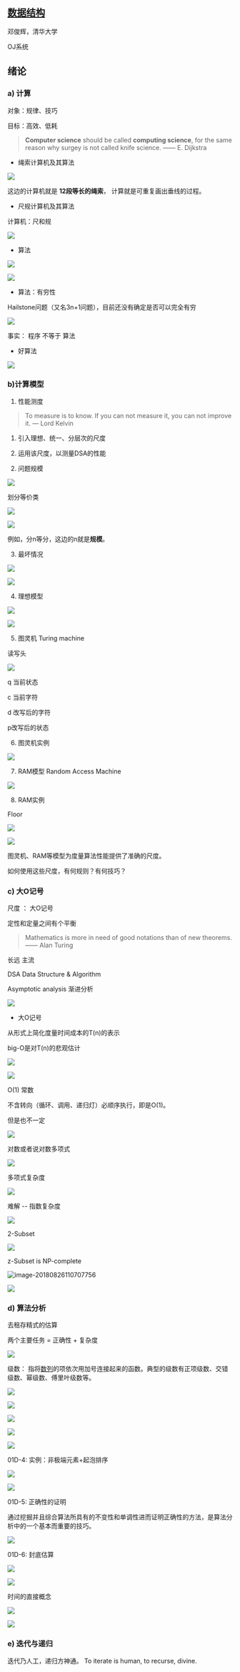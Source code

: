 [数据结构](http://www.xuetangx.com/courses/course-v1:TsinghuaX+30240184+sp/about)
--------------

邓俊辉，清华大学

OJ系统



## 绪论



### a) 计算

对象：规律、技巧

目标：高效、低耗



> **Computer science** should be called **computing science**, for the same reason why surgey is not called knife science.          —— E. Dijkstra



- 绳索计算机及其算法

![](https://ws3.sinaimg.cn/large/006tNc79gy1fld40xlwfij30m70be0te.jpg)

这边的计算机就是 **12段等长的绳索**， 计算就是可重复画出垂线的过程。



- 尺规计算机及其算法

计算机：尺和规

![](https://ws4.sinaimg.cn/large/006tNc79gy1fld48b2ah9j30lz0bv74w.jpg)





- 算法

![](https://ws2.sinaimg.cn/large/006tNc79gy1fld4fdbwvjj30mk05oq34.jpg)



![](https://ws3.sinaimg.cn/large/006tNc79gy1fld4fy8cfgj30mi0c1my5.jpg)



- 算法：有穷性

Hailstone问题（又名3n+1问题），目前还没有确定是否可以完全有穷

![](https://ws2.sinaimg.cn/large/006tNc79gy1flworegkosj31db0qqdif.jpg)



事实： 程序 不等于 算法

- 好算法

![](https://ws4.sinaimg.cn/large/006tNc79gy1flwoxc9zylj31dx0r9acm.jpg)



### b)计算模型

1. 性能测度

> To measure is to know. If you can not measure it, you can not improve it.   — Lord Kelvin

1) 引入理想、统一、分层次的尺度

2) 运用该尺度，以测量DSA的性能



2. 问题规模

![](https://ws1.sinaimg.cn/large/006tKfTcgy1flx12pvlk3j30i70b5dgb.jpg)

划分等价类

![](https://ws1.sinaimg.cn/large/006tKfTcgy1flx17h7vzpj30lb04yglv.jpg)





![](https://ws4.sinaimg.cn/large/006tKfTcgy1flx1ajksa7j30lr04t0sy.jpg)

例如，分n等分，这边的n就是**规模**。



3. 最坏情况

![](https://ws3.sinaimg.cn/large/006tKfTcgy1flxq24sel6j30lk0aegm8.jpg)

![](https://ws2.sinaimg.cn/large/006tKfTcgy1flxq2uw28ij30kk03sdfy.jpg)



4. 理想模型

![](https://ws1.sinaimg.cn/large/006tKfTcgy1flxq8c88x1j30m80bct9k.jpg)



![](https://ws3.sinaimg.cn/large/006tKfTcgy1flxq8wy17hj313y08xwfc.jpg)



5. 图灵机  Turing machine

读写头

![](https://ws4.sinaimg.cn/large/006tKfTcgy1flxqgf793xj30lk0au750.jpg)

q 当前状态

c 当前字符

d 改写后的字符

p改写后的状态 



6. 图灵机实例

![](https://ws2.sinaimg.cn/large/006tKfTcgy1flxqsnmhmuj31e40rlgo3.jpg)



7. RAM模型 Random Access Machine

![](https://ws4.sinaimg.cn/large/006tNbRwgy1fukltq17dcj30le0bh0tl.jpg)

8. RAM实例

Floor

![](https://ws4.sinaimg.cn/large/006tNbRwgy1fukmcs8knvj31dq0rxgoi.jpg)

![](https://ws1.sinaimg.cn/large/006tNbRwgy1fukmbdimyqj31dk0r9qar.jpg)

图灵机、RAM等模型为度量算法性能提供了准确的尺度。

如何使用这些尺度，有何规则？有何技巧？



### c) 大O记号

尺度 ： 大O记号

定性和定量之间有个平衡



> Mathematics is more in need of good notations than of new theorems.    —— Alan Turing



长远 主流

DSA  Data Structure & Algorithm

Asymptotic analysis    渐进分析



![](https://ws1.sinaimg.cn/large/006tNbRwgy1fukmll05epj31ds0s3jtv.jpg) 



- 大O记号

从形式上简化度量时间成本的T(n)的表示

big-O是对T(n)的悲观估计

![](https://ws4.sinaimg.cn/large/006tNbRwgy1fukn5obed3j31kw0vpq9a.jpg)



![](https://ws1.sinaimg.cn/large/006tNbRwgy1fuknagjbeoj31e90rnjwp.jpg)



O(1)   常数  

不含转向（循环、调用、递归灯）必顺序执行，即是O(1)。

但是也不一定

![](https://ws2.sinaimg.cn/large/006tNbRwgy1fumwnvl6z6j31dn0rvmzw.jpg)



对数或者说对数多项式

![](https://ws2.sinaimg.cn/large/006tNbRwgy1fumwsmqb7dj317w0q10uk.jpg)





多项式复杂度

![](https://ws1.sinaimg.cn/large/006tNbRwgy1fumwy7e236j31go0rhjtw.jpg)





难解 --  指数复杂度

![](https://ws3.sinaimg.cn/large/006tNbRwgy1fumx2winujj31dh0s5wh9.jpg)





2-Subset

![](https://ws2.sinaimg.cn/large/006tNbRwgy1fumx9d34gvj31dz0s1zom.jpg)



z-Subset is NP-complete

![image-20180826110707756](/var/folders/g2/kh6ccxfx573_8t5syrlpfq280000gn/T/abnerworks.Typora/image-20180826110707756.png)





![](https://ws3.sinaimg.cn/large/006tNbRwgy1fumxfl3atmj31di0r0abi.jpg)





### d) 算法分析

去租存精式的估算

两个主要任务  = 正确性  +  复杂度

![](https://ws4.sinaimg.cn/large/0069RVTdgy1fuoci4rtdaj31eb0r4wgz.jpg)



级数： 指将[数列](https://baike.baidu.com/item/%E6%95%B0%E5%88%97/731531)的项依次用加号连接起来的函数。典型的级数有正项级数、交错级数、幂级数、傅里叶级数等。

![](https://ws4.sinaimg.cn/large/0069RVTdgy1fuocnlg3hqj31dg0qv40s.jpg)

![](https://ws4.sinaimg.cn/large/0069RVTdgy1fuocsza3uhj31d30q2q5p.jpg)



![](https://ws1.sinaimg.cn/large/006tNbRwgy1fuqyd5hgwmj31kw0w2whb.jpg)



![](https://ws3.sinaimg.cn/large/006tNbRwgy1fuqyih7f5mj31kw0wc41n.jpg)

![](https://ws4.sinaimg.cn/large/006tNbRwgy1fuqyj7pmy6j31kw0wktbk.jpg)



 01D-4: 实例：非极端元素+起泡排序

![](https://ws1.sinaimg.cn/large/006tNbRwgy1fuqymez65hj30yq0meta8.jpg)

![](https://ws1.sinaimg.cn/large/006tNbRwgy1fuqyrky8i5j31kw0w5wjb.jpg)

01D-5: 正确性的证明

通过挖掘并且综合算法所具有的不变性和单调性进而证明正确性的方法，是算法分析中的一个基本而重要的技巧。

![](https://ws1.sinaimg.cn/large/0069RVTdgy1fuv6vtr0pnj31ef0s2wm0.jpg)



01D-6: 封底估算

![](https://ws2.sinaimg.cn/large/0069RVTdgy1fuv72ayd92j31g00s774y.jpg)



![](https://ws3.sinaimg.cn/large/0069RVTdgy1fuv731n2ngj31fk0m1tas.jpg)



时间的直接概念

![](https://ws3.sinaimg.cn/large/0069RVTdgy1fuv7aqawuaj30mc0b1mxr.jpg)



![](https://ws1.sinaimg.cn/large/0069RVTdgy1fuv7fa5fq6j30lt0bxwf7.jpg)





### e) 迭代与递归



迭代乃人工，递归方神通。  To iterate is human, to recurse, divine.